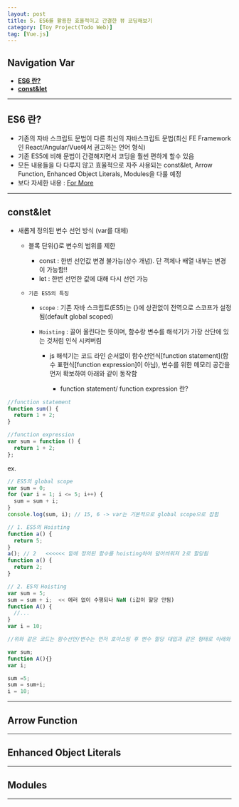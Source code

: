 ```yaml
---
layout: post
title: 5. ES6를 활용한 효율적이고 간결한 뷰 코딩해보기
category: [Toy Project(Todo Web)]
tag: [Vue.js]
---
```


## Navigation Var

- **[ES6 란?](#es6-란)**
- **[const&let](#constlet)**

---

## ES6 란?

- 기존의 자바 스크립트 문법이 다른 최신의 자바스크립트 문법(최신 FE Framework인 React/Angular/Vue에서 권고하는 언어 형식)
- 기존 ES5에 비해 문법이 간결해지면서 코딩을 훨씬 편하게 할수 있음
- 모든 내용들을 다 다루지 않고 효율적으로 자주 사용되는 const&let, Arrow Function, Enhanced Object Literals, Modules을 다룰 예정
- 보다 자세한 내용 : [For More](https://babeljs.io/docs/learn)

---

## const&let

- 새롭게 정의된 변수 선언 방식 (var를 대체)

  - 블록 단위{}로 변수의 범위를 제한

    - const : 한번 선언값 변경 불가능(상수 개념). 단 객체나 배열 내부는 변경이 가능함!!
    - let : 한번 선언한 값에 대해 다시 선언 가능

  - `기존 ES5의 특징`

    - `scope` : 기존 자바 스크립트(ES5)는 {}에 상관없이 전역으로 스코프가 설정됨(default global scoped)
    - `Hoisting` : 끌어 올린다는 뜻이며, 함수랑 변수를 해석기가 가장 산단에 있는 것처럼 인식 시켜버림

      - js 해석기는 코드 라인 순서없이 함수선언식[function statement](함수 표현식[function expression]이 아님), 변수를 위한 메모리 공간을 먼저 확보하여 아래와 같이 동작함

        - function statement/ function expression 란?

```javascript
//function statement
function sum() {
  return 1 + 2;
}

//function expression
var sum = function () {
  return 1 + 2;
};
```

ex.

```javascript
// ES5의 global scope
var sum = 0;
for (var i = 1; i <= 5; i++) {
  sum = sum + i;
}
console.log(sum, i); // 15, 6 -> var는 기본적으로 global scope으로 잡힘

// 1. ES5의 Hoisting
function a() {
  return 5;
}
a(); // 2   <<<<<< 밑에 정의된 함수를 hoisting하여 덮어씌워져 2로 할당됨
function a() {
  return 2;
}

// 2. ES의 Hoisting
var sum = 5;
sum = sum + i;  << 에러 없이 수행되나 NaN (i값이 할당 안됨)
function A() {
  //...
}
var i = 10;

//위와 같은 코드는 함수선언/변수는 먼저 호이스팅 후 변수 할당 대입과 같은 형태로 아래와 같이 코드를 재정렬하여 위 코드는 에러 없이 수행되나 NaN를 뿌림

var sum;
function A(){}
var i;

sum =5;
sum = sum+i;
i = 10;
```

---

## Arrow Function

---

## Enhanced Object Literals

---

## Modules

---
